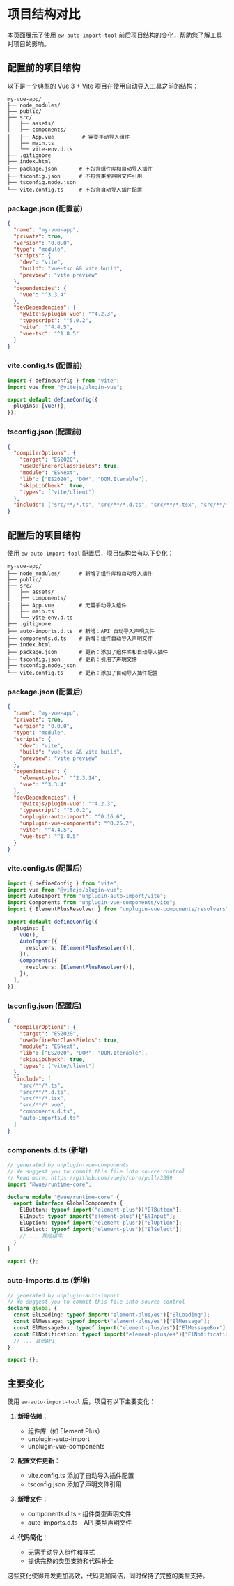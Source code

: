 # 项目结构对比

本页面展示了使用 `ew-auto-import-tool` 前后项目结构的变化，帮助您了解工具对项目的影响。

## 配置前的项目结构

以下是一个典型的 Vue 3 + Vite 项目在使用自动导入工具之前的结构：

```
my-vue-app/
├── node_modules/
├── public/
├── src/
│   ├── assets/
│   ├── components/
│   ├── App.vue         # 需要手动导入组件
│   ├── main.ts
│   └── vite-env.d.ts
├── .gitignore
├── index.html
├── package.json       # 不包含组件库和自动导入插件
├── tsconfig.json      # 不包含类型声明文件引用
├── tsconfig.node.json
└── vite.config.ts     # 不包含自动导入插件配置
```

### package.json (配置前)

```json
{
  "name": "my-vue-app",
  "private": true,
  "version": "0.0.0",
  "type": "module",
  "scripts": {
    "dev": "vite",
    "build": "vue-tsc && vite build",
    "preview": "vite preview"
  },
  "dependencies": {
    "vue": "^3.3.4"
  },
  "devDependencies": {
    "@vitejs/plugin-vue": "^4.2.3",
    "typescript": "^5.0.2",
    "vite": "^4.4.5",
    "vue-tsc": "^1.8.5"
  }
}
```

### vite.config.ts (配置前)

```typescript
import { defineConfig } from "vite";
import vue from "@vitejs/plugin-vue";

export default defineConfig({
  plugins: [vue()],
});
```

### tsconfig.json (配置前)

```json
{
  "compilerOptions": {
    "target": "ES2020",
    "useDefineForClassFields": true,
    "module": "ESNext",
    "lib": ["ES2020", "DOM", "DOM.Iterable"],
    "skipLibCheck": true,
    "types": ["vite/client"]
  },
  "include": ["src/**/*.ts", "src/**/*.d.ts", "src/**/*.tsx", "src/**/*.vue"]
}
```

## 配置后的项目结构

使用 `ew-auto-import-tool` 配置后，项目结构会有以下变化：

```
my-vue-app/
├── node_modules/      # 新增了组件库和自动导入插件
├── public/
├── src/
│   ├── assets/
│   ├── components/
│   ├── App.vue        # 无需手动导入组件
│   ├── main.ts
│   └── vite-env.d.ts
├── .gitignore
├── auto-imports.d.ts  # 新增：API 自动导入声明文件
├── components.d.ts    # 新增：组件自动导入声明文件
├── index.html
├── package.json       # 更新：添加了组件库和自动导入插件
├── tsconfig.json      # 更新：引用了声明文件
├── tsconfig.node.json
└── vite.config.ts     # 更新：添加了自动导入插件配置
```

### package.json (配置后)

```json
{
  "name": "my-vue-app",
  "private": true,
  "version": "0.0.0",
  "type": "module",
  "scripts": {
    "dev": "vite",
    "build": "vue-tsc && vite build",
    "preview": "vite preview"
  },
  "dependencies": {
    "element-plus": "^2.3.14",
    "vue": "^3.3.4"
  },
  "devDependencies": {
    "@vitejs/plugin-vue": "^4.2.3",
    "typescript": "^5.0.2",
    "unplugin-auto-import": "^0.16.6",
    "unplugin-vue-components": "^0.25.2",
    "vite": "^4.4.5",
    "vue-tsc": "^1.8.5"
  }
}
```

### vite.config.ts (配置后)

```typescript
import { defineConfig } from "vite";
import vue from "@vitejs/plugin-vue";
import AutoImport from "unplugin-auto-import/vite";
import Components from "unplugin-vue-components/vite";
import { ElementPlusResolver } from "unplugin-vue-components/resolvers";

export default defineConfig({
  plugins: [
    vue(),
    AutoImport({
      resolvers: [ElementPlusResolver()],
    }),
    Components({
      resolvers: [ElementPlusResolver()],
    }),
  ],
});
```

### tsconfig.json (配置后)

```json
{
  "compilerOptions": {
    "target": "ES2020",
    "useDefineForClassFields": true,
    "module": "ESNext",
    "lib": ["ES2020", "DOM", "DOM.Iterable"],
    "skipLibCheck": true,
    "types": ["vite/client"]
  },
  "include": [
    "src/**/*.ts",
    "src/**/*.d.ts",
    "src/**/*.tsx",
    "src/**/*.vue",
    "components.d.ts",
    "auto-imports.d.ts"
  ]
}
```

### components.d.ts (新增)

```typescript
// generated by unplugin-vue-components
// We suggest you to commit this file into source control
// Read more: https://github.com/vuejs/core/pull/3399
import "@vue/runtime-core";

declare module "@vue/runtime-core" {
  export interface GlobalComponents {
    ElButton: typeof import("element-plus")["ElButton"];
    ElInput: typeof import("element-plus")["ElInput"];
    ElOption: typeof import("element-plus")["ElOption"];
    ElSelect: typeof import("element-plus")["ElSelect"];
    // ... 其他组件
  }
}

export {};
```

### auto-imports.d.ts (新增)

```typescript
// generated by unplugin-auto-import
// We suggest you to commit this file into source control
declare global {
  const ElLoading: typeof import("element-plus/es")["ElLoading"];
  const ElMessage: typeof import("element-plus/es")["ElMessage"];
  const ElMessageBox: typeof import("element-plus/es")["ElMessageBox"];
  const ElNotification: typeof import("element-plus/es")["ElNotification"];
  // ... 其他API
}

export {};
```

## 主要变化

使用 `ew-auto-import-tool` 后，项目有以下主要变化：

1. **新增依赖**：

   - 组件库（如 Element Plus）
   - unplugin-auto-import
   - unplugin-vue-components

2. **配置文件更新**：

   - vite.config.ts 添加了自动导入插件配置
   - tsconfig.json 添加了声明文件引用

3. **新增文件**：

   - components.d.ts - 组件类型声明文件
   - auto-imports.d.ts - API 类型声明文件

4. **代码简化**：
   - 无需手动导入组件和样式
   - 提供完整的类型支持和代码补全

这些变化使得开发更加高效，代码更加简洁，同时保持了完整的类型支持。
